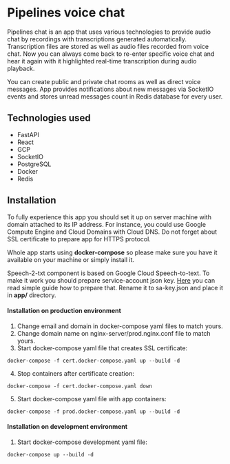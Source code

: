 # Pipelines voice chat

Pipelines chat is an app that uses various technologies to provide audio chat by recordings with transcriptions 
generated automatically. Transcription files are stored as well as audio files recorded from voice chat.
Now you can always come back to re-enter specific voice chat and hear it again with it highlighted real-time
transcription during audio playback.

You can create public and private chat rooms as well as direct voice messages.
App provides notifications about new messages via SocketIO events and stores unread messages 
count in Redis database for every user.

## Technologies used
* FastAPI
* React
* GCP
* SocketIO
* PostgreSQL
* Docker
* Redis

## Installation

To fully experience this app you should set it up on server machine with domain attached to its IP address.
For instance, you could use Google Compute Engine and Cloud Domains with Cloud DNS. 
Do not forget about SSL certificate to prepare app for HTTPS protocol.

Whole app starts using **docker-compose** so please make sure you have it available on your machine or simply install it.

Speech-2-txt component is based on Google Cloud Speech-to-text. 
To make it work you should prepare service-account json key.
[Here](https://cloud.google.com/speech-to-text/docs/before-you-begin) you can read simple guide how to prepare that.
Rename it to sa-key.json and place it in **app/** directory.


#### Installation on production environment
1. Change email and domain in docker-compose yaml files to match yours.
2. Change domain name on nginx-server/prod.nginx.conf file to match yours.
3. Start docker-compose yaml file that creates SSL certificate:

```
docker-compose -f cert.docker-compose.yaml up --build -d
```

4. Stop containers after certificate creation:

```
docker-compose -f cert.docker-compose.yaml down
```

5. Start docker-compose yaml file with app containers:

```
docker-compose -f prod.docker-compose.yaml up --build -d
```

#### Installation on development environment
1. Start docker-compose development yaml file:

```
docker-compose up --build -d
```